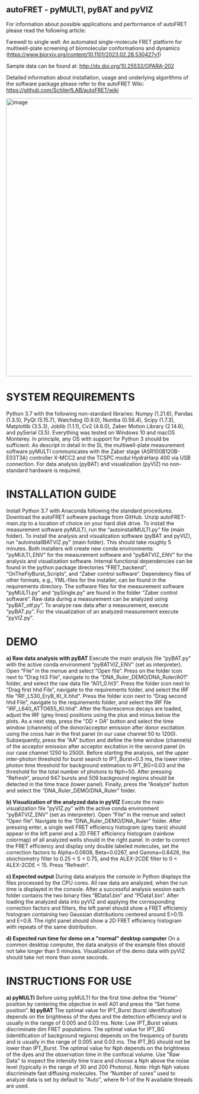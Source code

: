 ## autoFRET - pyMULTI, pyBAT and pyVIZ ##

For information about possible applications and performance of autoFRET please read the following article: 

Farewell to single well: An automated single-molecule FRET platform for multiwell-plate screening of biomolecular
conformations and dynamics (https://www.biorxiv.org/content/10.1101/2023.02.28.530427v1)

Sample data can be found at: http://dx.doi.org/10.25532/OPARA-202

Detailed information about installation, usage and underlying algorithms of the software package please refer to the autoFRET Wiki: https://github.com/SchlierfLAB/autoFRET/wiki

<img width="750" alt="image" src="https://user-images.githubusercontent.com/58071484/224969134-7bb64d26-30a7-4565-82e6-1e9878f76c8e.png">

# SYSTEM REQUIREMENTS #
Python 3.7 with the following non-standard libraries: Numpy (1.21.6), Pandas (1.3.5), PyQt (5.15.7), Watchdog (0.9.0), Numba (0.56.4), Scipy (1.7.3), Matplotlib (3.5.3), Joblib (1.1.1), Cv2 (4.6.0), Zaber Motion Library (2.14.6), and pySerial (3.5). Everything was tested on Windows 10 and macOS Monterey. In principle, any OS with support for Python 3 should be sufficient. As descript in detail in the SI, the multiwell-plate measurement software pyMULTI communicates with the Zaber stage (ASR100B120B-E03T3A) controller X-MCC2 and the TCSPC modul HydraHarp 400 via USB connection. For data analysis (pyBAT) and visualization (pyVIZ) no non-standard hardware is required.

# INSTALLATION GUIDE #
Install Python 3.7 with Anaconda following the standard procedures. Download the autoFRET software package from GitHub. Unzip autoFRET-main.zip to a location of choice on your hard disk drive. To install the measurement software pyMULTI, run the “autoinstallMULTI.py” file (main folder). To install the analysis and visualization software (pyBAT and pyVIZ), run “autoinstallBATVIZ.py” (main folder). This should take roughly 5 minutes. Both installers will create new conda environments: “pyMULTI_ENV” for the measurement software and “pyBATVIZ_ENV” for the analysis and visualization software. Internal functional dependencies can be found in the python package directories “FRET_backend“, “OnTheFlyBurst_Scripts“, and “Zaber control software“. Dependency files of other formats, e.g., YML-files for the installer, can be found in the requirements directory. The software files for the measurement software “pyMULTI.py” and “pySingle.py” are found in the folder “Zaber control software“. Raw data during a measurement can be analyzed using “pyBAT_otf.py”. To analyze raw data after a measurement, execute “pyBAT.py”. For the visualization of an analyzed measurement execute “pyVIZ.py”. 

# DEMO #
**a) Raw data analysis with pyBAT**
Execute the main analysis file “pyBAT.py” with the active conda environment “pyBATVIZ_ENV” (set as interpreter). Open “File“ in the menue and select “Open file“. Press on the folder icon next to “Drag ht3 File”, navigate to the “DNA_Ruler_DEMO/DNA_Ruler/A01” folder, and select the raw data file “A01_0.ht3”. Press the folder icon next to “Drag first hhd File”, navigate to the requirements folder, and select the IRF file “IRF_L530_EryB_KI_X.hhd“. Press the folder icon next to “Drag second hhd File”, navigate to the requirements folder, and select the IRF file “IRF_L640_ATTO655_KI.hhd“. After the fluorescence decays are loaded, adjust the IRF (grey lines) positions using the plus and minus below the plots. As a next step, press the "DD + DA" button and select the time window (channels) of the donor/acceptor emission after donor excitation using the cross hair in the first panel (in our case channel 50 to 1200). Subsequently, press the "AA" button and define the time window (channels) of the acceptor emission after acceptor excitation in the second panel (in our case channel 1250 to 2500). Before starting the analysis, set the upper inter-photon threshold for burst search to IPT_Burst=0.3 ms, the lower inter-photon time threshold for background estimation to IPT_BG=0.03 and the threshold for the total number of photons to Nph=50. After pressing “Refresh“, around 947 bursts and 509 background regions should be detected in the time trace (lower panel). Finally, press the “Analyze“ button and select the “DNA_Ruler_DEMO/DNA_Ruler” folder. 

**b) Visualization of the analyzed data in pyVIZ**
Execute the main visualization file “pyVIZ.py” with the active conda environment “pyBATVIZ_ENV” (set as interpreter). Open “File“ in the menue and select “Open file“. Navigate to the “DNA_Ruler_DEMO/DNA_Ruler” folder. After pressing enter, a single well FRET efficiency histogram (grey bars) should appear in the left panel and a 2D FRET efficiency histogram (rainbow colormap) of all analyzed wells should in the right panel. In order to correct the FRET efficiency and display only double labeled molecules, set the correction factors to Alpha=0.0608, Beta=0.0267, and Gamma=0.8426, the stoichiometry filter to 0.25 < S < 0.75, and the ALEX-2CDE filter to 0 < ALEX-2CDE < 15. Press “Refresh”.  

**c) Expected output**
During data analysis the console in Python displays the files processed by the CPU cores. All raw data are analyzed, when the run time is displayed in the console. After a successful analysis session each folder contains the two binary files “BData1.bin” and “PData1.bin”. 
After loading the analyzed data into pyVIZ and applying the corresponding correction factors and filters, the left panel should show a FRET efficiency histogram containing two Gaussian distributions centered around E=0.15 and E=0.8. The right panel should show a 2D FRET efficiency histogram with repeats of the same distribution. 

**d) Expected run time for demo on a "normal" desktop computer**
On a common desktop computer, the data analysis of the example files should not take longer than 5 minutes. Visualization of the demo data with pyVIZ should take not more than some seconds.  

# INSTRUCTIONS FOR USE #
**a) pyMULTI**
Before using pyMULTI for the first time define the “Home” position by centering the objective in well A01 and press the “Set home position”. 
**b) pyBAT**
The optimal value for IPT_Burst (burst identification) depends on the brightness of the dyes and the detection efficiency and is usually in the range of 0.005 and 0.03 ms. Note: Low IPT_Burst values discriminate dim FRET populations. The optimal value for IPT_BG (identification of background regions) depends on the frequency of bursts and is usually in the range of 0.005 and 0.03 ms. The IPT_BG should not be lower than IPT_Burst. The optimal value for Nph depends on the brightness of the dyes and the observation time in the confocal volume. Use "Raw Data" to inspect the intensity time trace and choose a Nph above the noise level (typically in the range of 30 and 200 Photons). Note: High Nph values discriminate fast diffusing molecules. The “Number of cores” used to analyze data is set by default to "Auto", where N-1 of the N available threads are used.

